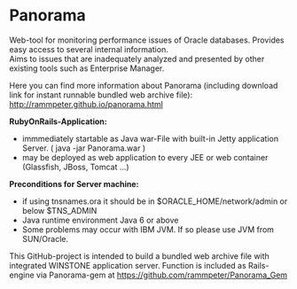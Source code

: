Panorama
========

Web-tool for monitoring performance issues of Oracle databases.
Provides easy access to several internal information.<br>
Aims to issues that are inadequately analyzed and presented by other existing tools such as Enterprise Manager.

Here you can find more information about Panorama (including download link for instant runnable bundled web archive file):
http://rammpeter.github.io/panorama.html

<b>RubyOnRails-Application:</b>
- immmediately startable as Java war-File with built-in Jetty application Server. ( java -jar Panorama.war )
- may be deployed as web application to every JEE or web container (Glassfish, JBoss, Tomcat ...)

<b>Preconditions for Server machine:</b>
- if using tnsnames.ora it should be in $ORACLE_HOME/network/admin or below $TNS_ADMIN
- Java runtime environment Java 6 or above
- Some problems may occur with IBM JVM. If so please use JVM from SUN/Oracle.

This GitHub-project is intended to build a bundled web archive file with integrated WINSTONE application server.
Function is included as Rails-engine via Panorama-gem at https://github.com/rammpeter/Panorama_Gem
